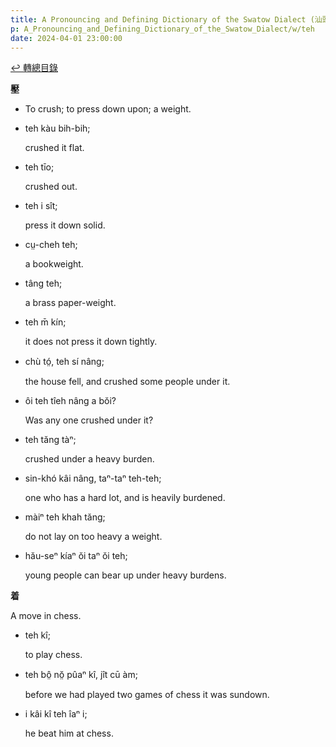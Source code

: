 ```yaml
---
title: A Pronouncing and Defining Dictionary of the Swatow Dialect (汕頭方言音義字典) / teh
p: A_Pronouncing_and_Defining_Dictionary_of_the_Swatow_Dialect/w/teh
date: 2024-04-01 23:00:00
---
```


[↩️ 轉總目錄](/A_Pronouncing_and_Defining_Dictionary_of_the_Swatow_Dialect)


**壓**
- To crush; to press down upon; a weight.

- teh kàu bih-bih;

  crushed it flat.

- teh tīo;

  crushed out.

- teh i sît;

  press it down solid.

- cṳ-cheh teh;

  a bookweight.

- tâng teh;

  a brass paper-weight.

- teh m̄ kín;

  it does not press it down tightly.

- chù tó̤, teh sí nâng;

  the house fell, and crushed some people under it.

- ôi teh tîeh nâng a bŏi?

  Was any one crushed under it?

- teh tăng tàⁿ;

  crushed under a heavy burden.

- sin-khó kâi nâng, taⁿ-taⁿ teh-teh;

  one who has a hard lot, and is heavily burdened.

- màiⁿ teh khah tăng;

  do not lay on too heavy a weight.

- hău-seⁿ kíaⁿ ŏi taⁿ ŏi teh;

  young people can bear up under heavy burdens.

**着**

A move in chess.

- teh kî;

  to play chess.

- teh bô̤ nŏ̤ pûaⁿ kî, jît cū àm;

  before we had played two games of chess it was sundown.

- i kâi kî teh îaⁿ i;

  he beat him at chess.